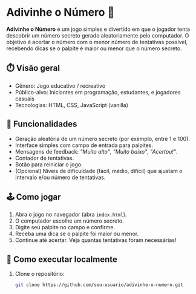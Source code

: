 # Adivinhe o Número 🎯

**Adivinhe o Número** é um jogo simples e divertido em que o jogador tenta descobrir um número secreto gerado aleatoriamente pelo computador. O objetivo é acertar o número com o menor número de tentativas possível, recebendo dicas se o palpite é maior ou menor que o número secreto.

## ⏱️ Visão geral
- Gênero: Jogo educativo / recreativo  
- Público-alvo: Iniciantes em programação, estudantes, e jogadores casuais  
- Tecnologias: HTML, CSS, JavaScript (vanilla)

## 🧩 Funcionalidades
- Geração aleatória de um número secreto (por exemplo, entre 1 e 100).  
- Interface simples com campo de entrada para palpites.  
- Mensagens de feedback: *"Muito alto"*, *"Muito baixo"*, *"Acertou!"*.  
- Contador de tentativas.  
- Botão para reiniciar o jogo.  
- (Opcional) Níveis de dificuldade (fácil, médio, difícil) que ajustam o intervalo e/ou número de tentativas.

## 🕹️ Como jogar
1. Abra o jogo no navegador (abra `index.html`).  
2. O computador escolhe um número secreto.  
3. Digite seu palpite no campo e confirme.  
4. Receba uma dica se o palpite foi maior ou menor.  
5. Continue até acertar. Veja quantas tentativas foram necessárias!

## 🚀 Como executar localmente
1. Clone o repositório:
   ```bash
   git clone https://github.com/seu-usuario/adivinhe-o-numero.git
